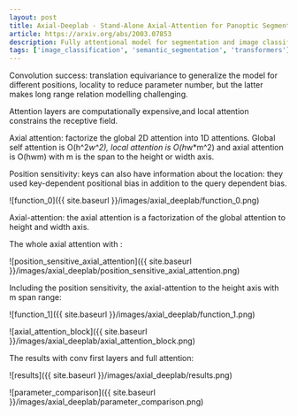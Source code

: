 ```yaml
---
layout: post
title: Axial-Deeplab - Stand-Alone Axial-Attention for Panoptic Segmentation
article: https://arxiv.org/abs/2003.07853
description: Fully attentional model for segmentation and image classification with factorizing 2D self-attention into two 1D self-attentions.
tags: ['image_classification', 'semantic_segmentation', 'transformers']
---
```


Convolution success: translation equivariance to generalize the model for different positions, locality to reduce parameter number, but the latter makes long range relation modelling challenging.

Attention layers are computationally expensive,and local attention constrains the receptive field.

Axial attention: factorize the global 2D attention into 1D attentions. Global self attention is O(h^2*w^2), local attention is O(h*w*m^2) and axial attention is O(hwm) with m is the span to the height or width axis.

Position sensitivity: keys can also have information about the location: they used key-dependent positional bias in addition to the query dependent bias.

![function_0]({{ site.baseurl }}/images/axial_deeplab/function_0.png)

Axial-attention: the axial attention is a factorization of the global attention to height and width axis.

The whole axial attention with :

![position_sensitive_axial_attention]({{ site.baseurl }}/images/axial_deeplab/position_sensitive_axial_attention.png)

Including the position sensitivity, the axial-attention to the height axis with m span range:

![function_1]({{ site.baseurl }}/images/axial_deeplab/function_1.png)

![axial_attention_block]({{ site.baseurl }}/images/axial_deeplab/axial_attention_block.png)

The results with conv first layers and full attention:

![results]({{ site.baseurl }}/images/axial_deeplab/results.png)

![parameter_comparison]({{ site.baseurl }}/images/axial_deeplab/parameter_comparison.png)

